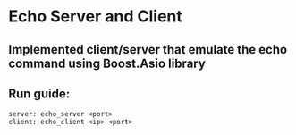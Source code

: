 ﻿# Echo Server and Client
## Implemented client/server that emulate the echo command using Boost.Asio library
## Run guide: 
    server: echo_server <port>
    client: echo_client <ip> <port>
